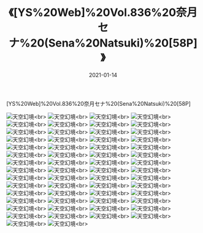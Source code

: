 ﻿---
layout: post
title: 《[YS%20Web]%20Vol.836%20奈月セナ%20(Sena%20Natsuki)%20[58P]》
date: 2021-01-14
img: http://photo.orgx.cf/性感/2021/[YS%20Web]%20Vol.836%20奈月セナ%20(Sena%20Natsuki)%20[58P]/000.jpg
tags: [美女,性感,泳衣]
---

[YS%20Web]%20Vol.836%20奈月セナ%20(Sena%20Natsuki)%20[58P]



![天空幻境](http://photo.orgx.cf/性感/2021/[YS%20Web]%20Vol.836%20奈月セナ%20(Sena%20Natsuki)%20[58P]/001.jpg''天空幻境'')<br>
![天空幻境](http://photo.orgx.cf/性感/2021/[YS%20Web]%20Vol.836%20奈月セナ%20(Sena%20Natsuki)%20[58P]/002.jpg''天空幻境'')<br>
![天空幻境](http://photo.orgx.cf/性感/2021/[YS%20Web]%20Vol.836%20奈月セナ%20(Sena%20Natsuki)%20[58P]/003.jpg''天空幻境'')<br>
![天空幻境](http://photo.orgx.cf/性感/2021/[YS%20Web]%20Vol.836%20奈月セナ%20(Sena%20Natsuki)%20[58P]/004.jpg''天空幻境'')<br>
![天空幻境](http://photo.orgx.cf/性感/2021/[YS%20Web]%20Vol.836%20奈月セナ%20(Sena%20Natsuki)%20[58P]/005.jpg''天空幻境'')<br>
![天空幻境](http://photo.orgx.cf/性感/2021/[YS%20Web]%20Vol.836%20奈月セナ%20(Sena%20Natsuki)%20[58P]/006.jpg''天空幻境'')<br>
![天空幻境](http://photo.orgx.cf/性感/2021/[YS%20Web]%20Vol.836%20奈月セナ%20(Sena%20Natsuki)%20[58P]/007.jpg''天空幻境'')<br>
![天空幻境](http://photo.orgx.cf/性感/2021/[YS%20Web]%20Vol.836%20奈月セナ%20(Sena%20Natsuki)%20[58P]/008.jpg''天空幻境'')<br>
![天空幻境](http://photo.orgx.cf/性感/2021/[YS%20Web]%20Vol.836%20奈月セナ%20(Sena%20Natsuki)%20[58P]/009.jpg''天空幻境'')<br>
![天空幻境](http://photo.orgx.cf/性感/2021/[YS%20Web]%20Vol.836%20奈月セナ%20(Sena%20Natsuki)%20[58P]/010.jpg''天空幻境'')<br>
![天空幻境](http://photo.orgx.cf/性感/2021/[YS%20Web]%20Vol.836%20奈月セナ%20(Sena%20Natsuki)%20[58P]/011.jpg''天空幻境'')<br>
![天空幻境](http://photo.orgx.cf/性感/2021/[YS%20Web]%20Vol.836%20奈月セナ%20(Sena%20Natsuki)%20[58P]/012.jpg''天空幻境'')<br>
![天空幻境](http://photo.orgx.cf/性感/2021/[YS%20Web]%20Vol.836%20奈月セナ%20(Sena%20Natsuki)%20[58P]/013.jpg''天空幻境'')<br>
![天空幻境](http://photo.orgx.cf/性感/2021/[YS%20Web]%20Vol.836%20奈月セナ%20(Sena%20Natsuki)%20[58P]/014.jpg''天空幻境'')<br>
![天空幻境](http://photo.orgx.cf/性感/2021/[YS%20Web]%20Vol.836%20奈月セナ%20(Sena%20Natsuki)%20[58P]/015.jpg''天空幻境'')<br>
![天空幻境](http://photo.orgx.cf/性感/2021/[YS%20Web]%20Vol.836%20奈月セナ%20(Sena%20Natsuki)%20[58P]/016.jpg''天空幻境'')<br>
![天空幻境](http://photo.orgx.cf/性感/2021/[YS%20Web]%20Vol.836%20奈月セナ%20(Sena%20Natsuki)%20[58P]/017.jpg''天空幻境'')<br>
![天空幻境](http://photo.orgx.cf/性感/2021/[YS%20Web]%20Vol.836%20奈月セナ%20(Sena%20Natsuki)%20[58P]/018.jpg''天空幻境'')<br>
![天空幻境](http://photo.orgx.cf/性感/2021/[YS%20Web]%20Vol.836%20奈月セナ%20(Sena%20Natsuki)%20[58P]/019.jpg''天空幻境'')<br>
![天空幻境](http://photo.orgx.cf/性感/2021/[YS%20Web]%20Vol.836%20奈月セナ%20(Sena%20Natsuki)%20[58P]/020.jpg''天空幻境'')<br>
![天空幻境](http://photo.orgx.cf/性感/2021/[YS%20Web]%20Vol.836%20奈月セナ%20(Sena%20Natsuki)%20[58P]/021.jpg''天空幻境'')<br>
![天空幻境](http://photo.orgx.cf/性感/2021/[YS%20Web]%20Vol.836%20奈月セナ%20(Sena%20Natsuki)%20[58P]/022.jpg''天空幻境'')<br>
![天空幻境](http://photo.orgx.cf/性感/2021/[YS%20Web]%20Vol.836%20奈月セナ%20(Sena%20Natsuki)%20[58P]/023.jpg''天空幻境'')<br>
![天空幻境](http://photo.orgx.cf/性感/2021/[YS%20Web]%20Vol.836%20奈月セナ%20(Sena%20Natsuki)%20[58P]/024.jpg''天空幻境'')<br>
![天空幻境](http://photo.orgx.cf/性感/2021/[YS%20Web]%20Vol.836%20奈月セナ%20(Sena%20Natsuki)%20[58P]/025.jpg''天空幻境'')<br>
![天空幻境](http://photo.orgx.cf/性感/2021/[YS%20Web]%20Vol.836%20奈月セナ%20(Sena%20Natsuki)%20[58P]/026.jpg''天空幻境'')<br>
![天空幻境](http://photo.orgx.cf/性感/2021/[YS%20Web]%20Vol.836%20奈月セナ%20(Sena%20Natsuki)%20[58P]/027.jpg''天空幻境'')<br>
![天空幻境](http://photo.orgx.cf/性感/2021/[YS%20Web]%20Vol.836%20奈月セナ%20(Sena%20Natsuki)%20[58P]/028.jpg''天空幻境'')<br>
![天空幻境](http://photo.orgx.cf/性感/2021/[YS%20Web]%20Vol.836%20奈月セナ%20(Sena%20Natsuki)%20[58P]/029.jpg''天空幻境'')<br>
![天空幻境](http://photo.orgx.cf/性感/2021/[YS%20Web]%20Vol.836%20奈月セナ%20(Sena%20Natsuki)%20[58P]/030.jpg''天空幻境'')<br>
![天空幻境](http://photo.orgx.cf/性感/2021/[YS%20Web]%20Vol.836%20奈月セナ%20(Sena%20Natsuki)%20[58P]/031.jpg''天空幻境'')<br>
![天空幻境](http://photo.orgx.cf/性感/2021/[YS%20Web]%20Vol.836%20奈月セナ%20(Sena%20Natsuki)%20[58P]/032.jpg''天空幻境'')<br>
![天空幻境](http://photo.orgx.cf/性感/2021/[YS%20Web]%20Vol.836%20奈月セナ%20(Sena%20Natsuki)%20[58P]/033.jpg''天空幻境'')<br>
![天空幻境](http://photo.orgx.cf/性感/2021/[YS%20Web]%20Vol.836%20奈月セナ%20(Sena%20Natsuki)%20[58P]/034.jpg''天空幻境'')<br>
![天空幻境](http://photo.orgx.cf/性感/2021/[YS%20Web]%20Vol.836%20奈月セナ%20(Sena%20Natsuki)%20[58P]/035.jpg''天空幻境'')<br>
![天空幻境](http://photo.orgx.cf/性感/2021/[YS%20Web]%20Vol.836%20奈月セナ%20(Sena%20Natsuki)%20[58P]/036.jpg''天空幻境'')<br>
![天空幻境](http://photo.orgx.cf/性感/2021/[YS%20Web]%20Vol.836%20奈月セナ%20(Sena%20Natsuki)%20[58P]/037.jpg''天空幻境'')<br>
![天空幻境](http://photo.orgx.cf/性感/2021/[YS%20Web]%20Vol.836%20奈月セナ%20(Sena%20Natsuki)%20[58P]/038.jpg''天空幻境'')<br>
![天空幻境](http://photo.orgx.cf/性感/2021/[YS%20Web]%20Vol.836%20奈月セナ%20(Sena%20Natsuki)%20[58P]/039.jpg''天空幻境'')<br>
![天空幻境](http://photo.orgx.cf/性感/2021/[YS%20Web]%20Vol.836%20奈月セナ%20(Sena%20Natsuki)%20[58P]/040.jpg''天空幻境'')<br>
![天空幻境](http://photo.orgx.cf/性感/2021/[YS%20Web]%20Vol.836%20奈月セナ%20(Sena%20Natsuki)%20[58P]/041.jpg''天空幻境'')<br>
![天空幻境](http://photo.orgx.cf/性感/2021/[YS%20Web]%20Vol.836%20奈月セナ%20(Sena%20Natsuki)%20[58P]/042.jpg''天空幻境'')<br>
![天空幻境](http://photo.orgx.cf/性感/2021/[YS%20Web]%20Vol.836%20奈月セナ%20(Sena%20Natsuki)%20[58P]/043.jpg''天空幻境'')<br>
![天空幻境](http://photo.orgx.cf/性感/2021/[YS%20Web]%20Vol.836%20奈月セナ%20(Sena%20Natsuki)%20[58P]/044.jpg''天空幻境'')<br>
![天空幻境](http://photo.orgx.cf/性感/2021/[YS%20Web]%20Vol.836%20奈月セナ%20(Sena%20Natsuki)%20[58P]/045.jpg''天空幻境'')<br>
![天空幻境](http://photo.orgx.cf/性感/2021/[YS%20Web]%20Vol.836%20奈月セナ%20(Sena%20Natsuki)%20[58P]/046.jpg''天空幻境'')<br>
![天空幻境](http://photo.orgx.cf/性感/2021/[YS%20Web]%20Vol.836%20奈月セナ%20(Sena%20Natsuki)%20[58P]/047.jpg''天空幻境'')<br>
![天空幻境](http://photo.orgx.cf/性感/2021/[YS%20Web]%20Vol.836%20奈月セナ%20(Sena%20Natsuki)%20[58P]/048.jpg''天空幻境'')<br>
![天空幻境](http://photo.orgx.cf/性感/2021/[YS%20Web]%20Vol.836%20奈月セナ%20(Sena%20Natsuki)%20[58P]/049.jpg''天空幻境'')<br>
![天空幻境](http://photo.orgx.cf/性感/2021/[YS%20Web]%20Vol.836%20奈月セナ%20(Sena%20Natsuki)%20[58P]/050.jpg''天空幻境'')<br>
![天空幻境](http://photo.orgx.cf/性感/2021/[YS%20Web]%20Vol.836%20奈月セナ%20(Sena%20Natsuki)%20[58P]/051.jpg''天空幻境'')<br>
![天空幻境](http://photo.orgx.cf/性感/2021/[YS%20Web]%20Vol.836%20奈月セナ%20(Sena%20Natsuki)%20[58P]/052.jpg''天空幻境'')<br>
![天空幻境](http://photo.orgx.cf/性感/2021/[YS%20Web]%20Vol.836%20奈月セナ%20(Sena%20Natsuki)%20[58P]/053.jpg''天空幻境'')<br>
![天空幻境](http://photo.orgx.cf/性感/2021/[YS%20Web]%20Vol.836%20奈月セナ%20(Sena%20Natsuki)%20[58P]/054.jpg''天空幻境'')<br>
![天空幻境](http://photo.orgx.cf/性感/2021/[YS%20Web]%20Vol.836%20奈月セナ%20(Sena%20Natsuki)%20[58P]/055.jpg''天空幻境'')<br>
![天空幻境](http://photo.orgx.cf/性感/2021/[YS%20Web]%20Vol.836%20奈月セナ%20(Sena%20Natsuki)%20[58P]/056.jpg''天空幻境'')<br>
![天空幻境](http://photo.orgx.cf/性感/2021/[YS%20Web]%20Vol.836%20奈月セナ%20(Sena%20Natsuki)%20[58P]/057.jpg''天空幻境'')<br>
![天空幻境](http://photo.orgx.cf/性感/2021/[YS%20Web]%20Vol.836%20奈月セナ%20(Sena%20Natsuki)%20[58P]/058.jpg''天空幻境'')<br>